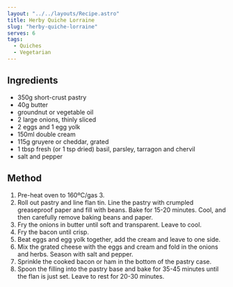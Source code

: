 ```yaml
---
layout: "../../layouts/Recipe.astro"
title: Herby Quiche Lorraine
slug: "herby-quiche-lorraine"
serves: 6
tags:
  - Quiches
  - Vegetarian
---
```


## Ingredients

- 350g short-crust pastry
- 40g butter
- groundnut or vegetable oil
- 2 large onions, thinly sliced
- 2 eggs and 1 egg yolk
- 150ml double cream
- 115g gruyere or cheddar, grated
- 1 tbsp fresh (or 1 tsp dried) basil, parsley, tarragon and chervil
- salt and pepper

## Method

1. Pre-heat oven to 160ºC/gas 3.
1. Roll out pastry and line flan tin. Line the pastry with crumpled greaseproof paper and fill with beans. Bake for 15-20 minutes. Cool, and then carefully remove baking beans and paper.
1. Fry the onions in butter until soft and transparent. Leave to cool.
1. Fry the bacon until crisp.
1. Beat eggs and egg yolk together, add the cream and leave to one side.
1. Mix the grated cheese with the eggs and cream and fold in the onions and herbs. Season with salt and pepper.
1. Sprinkle the cooked bacon or ham in the bottom of the pastry case.
1. Spoon the filling into the pastry base and bake for 35-45 minutes until the flan is just set. Leave to rest for 20-30 minutes.